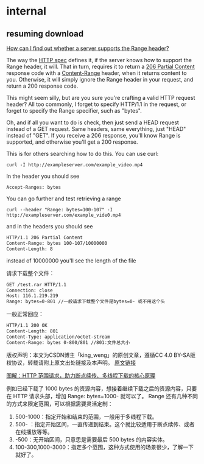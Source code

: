 # internal

## resuming download

[How can I find out whether a server supports the Range header?](https://stackoverflow.com/questions/720419/how-can-i-find-out-whether-a-server-supports-the-range-header)

The way the [HTTP spec](http://www.w3.org/Protocols/rfc2616/rfc2616-sec14.html#sec14.35.2) defines it, if the server knows how to support the Range header, it will. That in turn, requires it to return a [206 Partial Content](http://www.w3.org/Protocols/rfc2616/rfc2616-sec10.html#sec10.2.7) response code with a [Content-Range](http://www.w3.org/Protocols/rfc2616/rfc2616-sec14.html#sec14.16) header, when it returns content to you. Otherwise, it will simply ignore the Range header in your request, and return a 200 response code.

This might seem silly, but are you sure you're crafting a valid HTTP request header? All too commonly, I forget to specify HTTP/1.1 in the request, or forget to specify the Range specifier, such as "bytes".

Oh, and if all you want to do is check, then just send a HEAD request instead of a GET request. Same headers, same everything, just "HEAD" instead of "GET". If you receive a 206 response, you'll know Range is supported, and otherwise you'll get a 200 response.

This is for others searching how to do this. You can use curl:

`curl -I http://exampleserver.com/example_video.mp4`

In the header you should see

`Accept-Ranges: bytes`

You can go further and test retrieving a range

`curl --header "Range: bytes=100-107" -I http://exampleserver.com/example_vide0.mp4`

and in the headers you should see

```sh
HTTP/1.1 206 Partial Content
Content-Range: bytes 100-107/10000000
Content-Length: 8
```

instead of 10000000 you'll see the length of the file

请求下载整个文件：

```sh
GET /test.rar HTTP/1.1
Connection: close
Host: 116.1.219.219
Range: bytes=0-801 //一般请求下载整个文件是bytes=0- 或不用这个头
```

一般正常回应：

```sh
HTTP/1.1 200 OK
Content-Length: 801
Content-Type: application/octet-stream
Content-Range: bytes 0-800/801 //801:文件总大小
```

版权声明：本文为CSDN博主「king_weng」的原创文章，遵循CC 4.0 BY-SA版权协议，转载请附上原文出处链接及本声明。
[原文链接](https://blog.csdn.net/King_weng/article/details/105691553)

[图解：HTTP 范围请求，助力断点续传、多线程下载的核心原理](https://juejin.cn/post/6844903642034765837)

例如已经下载了 1000 bytes 的资源内容，想接着继续下载之后的资源内容，只要在 HTTP 请求头部，增加 Range: bytes=1000- 就可以了。
Range 还有几种不同的方式来限定范围，可以根据需要灵活定制：

1. 500-1000：指定开始和结束的范围，一般用于多线程下载。
2. 500- ：指定开始区间，一直传递到结束。这个就比较适用于断点续传、或者在线播放等等。
3. -500：无开始区间，只意思是需要最后 500 bytes 的内容实体。
4. 100-300,1000-3000：指定多个范围，这种方式使用的场景很少，了解一下就好了。
